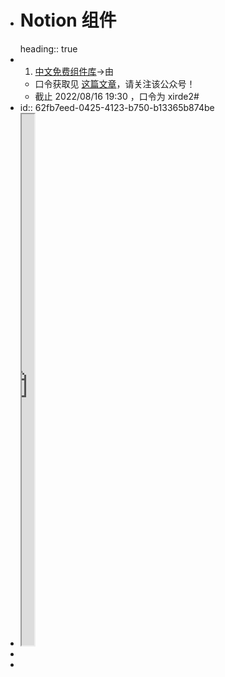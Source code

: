 - # Notion 组件
  heading:: true
- 1. [中文免费组件库](https://httishere.github.io/widgets-site/#/)→由
	- 口令获取见 [这篇文章](https://mp.weixin.qq.com/s/W3kPZwW-49bKK5PWsffQ-g)，请关注该公众号！
	- 截止 2022/08/16 19:30 ，口令为 xirde2#
- id:: 62fb7eed-0425-4123-b750-b13365b874be
- <iframe src="https://httishere.gitee.io/notion/new/today-shici.html?mode=w" width="20"height="850"></iframe>
-
-